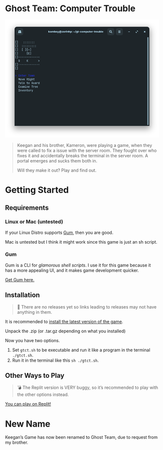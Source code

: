 # Ghost Team: Computer Trouble
![img](https://raw.githubusercontent.com/TheKamboy/gt-computer-trouble/master/assets/img/gtctpicture.png)

> Keegan and his brother, Kameron, were playing a game, when they were called to fix a issue with the server room.
> They fought over who fixes it and accidentally breaks the terminal in the server room.
> A portal emerges and sucks them both in.
> 
> Will they make it out? Play and find out.


# Getting Started


## Requirements


### Linux or Mac (untested)

If your Linux Distro supports [Gum](#orgb30af75), then you are good.

Mac is untested but I think it might work since this game is just an sh script.


<a id="orgb30af75"></a>

### Gum

Gum is a CLI for *glamorous shell scripts*. I use it for this game because it has a more appealing UI, and it makes game development quicker.

[Get Gum here.](https://github.com/charmbracelet/gum)


## Installation

> 🔨 There are no releases yet so links leading to releases may not have anything in them.

It is recommended to [install the latest version of the game](https://github.com/TheKamboy/gt-computer-trouble/releases/latest).

Unpack the .zip (or .tar.gz depending on what you installed)

Now you have two options.

1.  Set `gtct.sh` to be executable and run it like a program in the terminal `./gtct.sh`.
2.  Run it in the terminal like this `sh ./gtct.sh`.


## Other Ways to Play

> 💣 The Replit version is VERY buggy, so it&rsquo;s recommended to play with the other options instead.

[You can play on Replit!](https://replit.com/@Kamboy123/gt-computer-trouble?v=1)


# New Name

Keegan&rsquo;s Game has now been renamed to Ghost Team, due to request from my brother.

